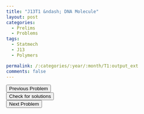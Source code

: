 ```yaml
---
title: "J13T1 &ndash; DNA Molecule"
layout: post
categories:
  - Prelims
  - Problems
tags:
  - Statmech
  - J13
  - Polymers

permalink: /:categories/:year/:month/T1:output_ext
comments: false
---
```

<object data="2013J1T.pdf" type="application/pdf" width="100%" height="500"></object>

<div class='navbar'>
	<div float='left'><button onclick="window.location='Q3.html'" >Previous Problem</button></div>
	<div float='center'><button onclick="window.location='https://princetonprelim.com/prelim/29/'">Check for solutions</button></div>
	<div float='right'><button onclick="window.location='T2.html'" > Next Problem</button></div>
</div>
